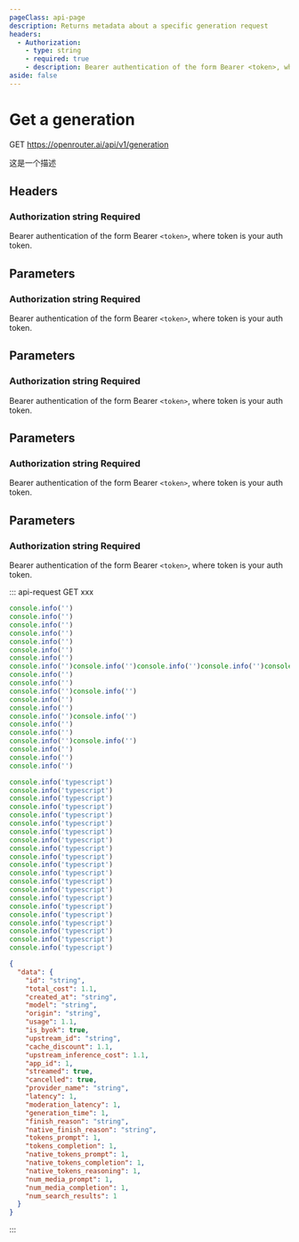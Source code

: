 ```yaml
---
pageClass: api-page
description: Returns metadata about a specific generation request
headers:
  - Authorization: 
    - type: string
    - required: true
    - description: Bearer authentication of the form Bearer <token>, where token is your auth token.
aside: false
---
```

<script setup>
  import { computePosition, autoUpdate } from '@floating-ui/dom';

  setTimeout(() => {
    const docDOM = document.querySelector('.http-method.get');
    const floatDOM = document.querySelector('.http-method-show');
    let hasStart = false;

    function updatePosition() {
      const minY = 64;
      const rect = docDOM.getBoundingClientRect();
      const y = Math.max(rect.top, minY);
      floatDOM.style.top = y + 'px';

      if(!hasStart) {
        hasStart = true;
        autoUpdate(docDOM, floatDOM, updatePosition);
      }
      
    }
    document.querySelectorAll('.vp-doc > div > .vp-adaptive-theme').forEach(node => {
      floatDOM.appendChild(node);
    });
    updatePosition();
    console.info('--->', floatDOM, docDOM);
  });
</script>

# Get a generation

<span class="http-method get">GET</span> https://openrouter.ai/api/v1/generation

这是一个描述

## Headers

### Authorization <span>string</span> <span>Required</span>

Bearer authentication of the form Bearer `<token>`, where token is your auth token.

## Parameters

### Authorization <span>string</span> <span>Required</span>

Bearer authentication of the form Bearer `<token>`, where token is your auth token.

## Parameters

### Authorization <span>string</span> <span>Required</span>

Bearer authentication of the form Bearer `<token>`, where token is your auth token.

## Parameters

### Authorization <span>string</span> <span>Required</span>

Bearer authentication of the form Bearer `<token>`, where token is your auth token.

## Parameters

### Authorization <span>string</span> <span>Required</span>

Bearer authentication of the form Bearer `<token>`, where token is your auth token.

<div class="http-method-show"></div>

::: api-request GET xxx

```js
console.info('')
console.info('')
console.info('')
console.info('')
console.info('')
console.info('')
console.info('')
console.info('')console.info('')console.info('')console.info('')console.info('')console.info('')console.info('')console.info('')
console.info('')
console.info('')
console.info('')console.info('')
console.info('')
console.info('')
console.info('')console.info('')
console.info('')
console.info('')
console.info('')console.info('')
console.info('')
console.info('')
console.info('')
```

```typescript
console.info('typescript')
console.info('typescript')
console.info('typescript')
console.info('typescript')
console.info('typescript')
console.info('typescript')
console.info('typescript')
console.info('typescript')
console.info('typescript')
console.info('typescript')
console.info('typescript')
console.info('typescript')
console.info('typescript')
console.info('typescript')
console.info('typescript')
console.info('typescript')
console.info('typescript')
console.info('typescript')
console.info('typescript')
console.info('typescript')
console.info('typescript')
```


```json
{
  "data": {
    "id": "string",
    "total_cost": 1.1,
    "created_at": "string",
    "model": "string",
    "origin": "string",
    "usage": 1.1,
    "is_byok": true,
    "upstream_id": "string",
    "cache_discount": 1.1,
    "upstream_inference_cost": 1.1,
    "app_id": 1,
    "streamed": true,
    "cancelled": true,
    "provider_name": "string",
    "latency": 1,
    "moderation_latency": 1,
    "generation_time": 1,
    "finish_reason": "string",
    "native_finish_reason": "string",
    "tokens_prompt": 1,
    "tokens_completion": 1,
    "native_tokens_prompt": 1,
    "native_tokens_completion": 1,
    "native_tokens_reasoning": 1,
    "num_media_prompt": 1,
    "num_media_completion": 1,
    "num_search_results": 1
  }
}
```

:::

<style>
  .http-method-show {
    position: fixed;
    top: 0px;
    right: 20px;

    & > .vp-adaptive-theme:first-child pre {
      max-height: calc(50vh - 80px);
      width: 400px;
    }

    & > .vp-adaptive-theme:last-child pre {
      max-height: calc(50vh - 80px);
      width: 400px;
    }
  }
</style>